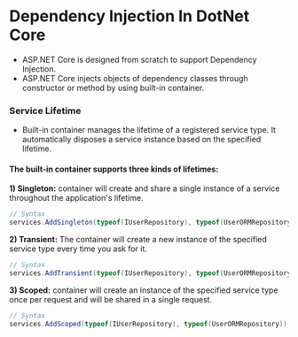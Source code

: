# Dependency Injection In DotNet Core

- ASP.NET Core is designed from scratch to support Dependency Injection.
- ASP.NET Core injects objects of dependency classes through constructor or method by using built-in  container.

### Service Lifetime
- Built-in container manages the lifetime of a registered service type. It automatically disposes a service instance based on the specified lifetime.
#### The built-in  container supports three kinds of lifetimes:
**1) Singleton:** container will create and share a single instance of a service throughout the application's lifetime.<br>
```C# 
// Syntax
services.AddSingleton(typeof(IUserRepository), typeof(UserORMRepository));
```
**2) Transient:** The container will create a new instance of the specified service type every time you ask for it.<br>
```C# 
// Syntax
services.AddTransient(typeof(IUserRepository), typeof(UserORMRepository));
```
**3) Scoped:** container will create an instance of the specified service type once per request and will be shared in a single request.
```C# 
// Syntax
services.AddScoped(typeof(IUserRepository), typeof(UserORMRepository));
```
